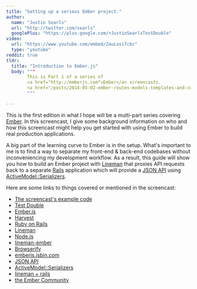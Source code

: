 ```yaml
---
title: "Setting up a serious Ember project."
author:
  name: "Justin Searls"
  url: "http://twitter.com/searls"
  googlePlus: "https://plus.google.com/+JustinSearlsTestDouble"
video:
  url: "https://www.youtube.com/embed/ZauLosiTcbc"
  type: "youtube"
reddit: true
tldr:
  title: "Introduction to Ember.js"
  body: """
        This is Part 1 of a series of
        <a href="http://emberjs.com">Ember</a> screencasts.
        <a href="/posts/2014-05-02-ember-routes-models-templates-and-controllers.html">Part 2</a>
        """

---
```


This is the first edition in what I hope will be a multi-part series covering [Ember](http://emberjs.com).
In this screencast, I give some background information on who and how this screencast might help you get started
with using Ember to build real production applications.

A big part of the learning curve to Ember is in the setup. What's important to me is to find a way to
 separate my front-end & back-end codebases without inconveniencing my development workflow. As a result,
 this guide will show you how to build an Ember project with [Lineman](http://linemanjs.com) that proxies API requests back to a
 separate [Rails](http://rubyonrails.org) application which will provide a
 [JSON API](http://jsonapi.org) using
 [ActiveModel::Serializers](https://github.com/rails-api/active_model_serializers).

Here are some links to things covered or mentioned in the screencast:

* [The screencast's example code](https://github.com/testdouble/good-day)
* [Test Double](http://testdouble.com)
* [Ember.js](http://emberjs.com)
* [Harvest](http://getharvest.com)
* [Ruby on Rails](http://rubyonrails.org)
* [Lineman](http://linemanjs.com)
* [Node.js](http://nodejs.org)
* [lineman-ember](https://github.com/linemanjs/lineman-ember)
* [Browserify](http://browserify.org)
* [emberjs.jsbin.com](http://emberjs.jsbin.com)
* [JSON API](http://jsonapi.org)
* [ActiveModel::Serializers](https://github.com/rails-api/active_model_serializers)
* [lineman + rails](http://linemanjs.com/rails.html)
* [the Ember Community](http://emberjs.com/community/)
